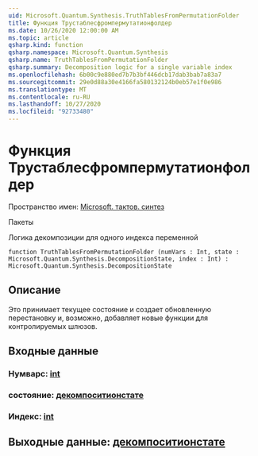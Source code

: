 ```yaml
---
uid: Microsoft.Quantum.Synthesis.TruthTablesFromPermutationFolder
title: Функция Трустаблесфромпермутатионфолдер
ms.date: 10/26/2020 12:00:00 AM
ms.topic: article
qsharp.kind: function
qsharp.namespace: Microsoft.Quantum.Synthesis
qsharp.name: TruthTablesFromPermutationFolder
qsharp.summary: Decomposition logic for a single variable index
ms.openlocfilehash: 6b00c9e880ed7b7b3bf446dcb17dab3bab7a83a7
ms.sourcegitcommit: 29e0d88a30e4166fa580132124b0eb57e1f0e986
ms.translationtype: MT
ms.contentlocale: ru-RU
ms.lasthandoff: 10/27/2020
ms.locfileid: "92733480"
---
```

# <a name="truthtablesfrompermutationfolder-function"></a>Функция Трустаблесфромпермутатионфолдер

Пространство имен: [Microsoft. тактов. синтез](xref:Microsoft.Quantum.Synthesis)

Пакеты [](https://nuget.org/packages/)


Логика декомпозиции для одного индекса переменной

```qsharp
function TruthTablesFromPermutationFolder (numVars : Int, state : Microsoft.Quantum.Synthesis.DecompositionState, index : Int) : Microsoft.Quantum.Synthesis.DecompositionState
```


## <a name="description"></a>Описание

Это принимает текущее состояние и создает обновленную перестановку и, возможно, добавляет новые функции для контролируемых шлюзов.

## <a name="input"></a>Входные данные

### <a name="numvars--int"></a>Нумварс: [int](xref:microsoft.quantum.lang-ref.int)




### <a name="state--decompositionstate"></a>состояние: [декомпоситионстате](xref:Microsoft.Quantum.Synthesis.DecompositionState)




### <a name="index--int"></a>Индекс: [int](xref:microsoft.quantum.lang-ref.int)





## <a name="output--decompositionstate"></a>Выходные данные: [декомпоситионстате](xref:Microsoft.Quantum.Synthesis.DecompositionState)

